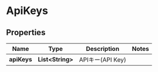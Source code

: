 

# ApiKeys


## Properties

| Name | Type | Description | Notes |
|------------ | ------------- | ------------- | -------------|
|**apiKeys** | **List&lt;String&gt;** | APIキー(API Key) |  |



